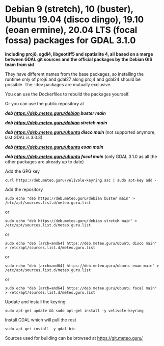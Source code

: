 # Debian 9 (stretch), 10 (buster), Ubuntu 19.04 (disco dingo), 19.10 (eoan ermine), 20.04 LTS (focal fossa) packages for GDAL 3.1.0

**including proj6, ogdi4, libgeotiff5 and spatialite 4, all based on a merge between GDAL git sources and the official packages by the Debian GIS team from sid**

They have different names from the base packages, so installing the runtime only of proj6 and gdal27 along proj4 and gdal24 should be possible. The -dev packages are mutually exclusive.

You can use the Dockerfiles to rebuild the packages yourself.

Or you can use the public repository at

***deb https://deb.meteo.guru/debian buster main***

***deb https://deb.meteo.guru/debian stretch main***

***deb https://deb.meteo.guru/ubuntu disco main*** (not supported anymore, last GDAL is 3.0.3)

***deb https://deb.meteo.guru/ubuntu eoan main***

***deb https://deb.meteo.guru/ubuntu focal main*** (only GDAL 3.1.0 as all the other packages are already up to date)

Add the GPG key

`curl https://deb.meteo.guru/velivole-keyring.asc | sudo apt-key add -`

Add the repository

`sudo echo "deb https://deb.meteo.guru/debian buster main" > /etc/apt/sources.list.d/meteo.guru.list`

or

`sudo echo "deb https://deb.meteo.guru/debian stretch main" > /etc/apt/sources.list.d/meteo.guru.list`

or

`sudo echo "deb [arch=amd64] https://deb.meteo.guru/ubuntu disco main" > /etc/apt/sources.list.d/meteo.guru.list`

or

`sudo echo "deb [arch=amd64] https://deb.meteo.guru/ubuntu eoan main" > /etc/apt/sources.list.d/meteo.guru.list`

or

`sudo echo "deb [arch=amd64] https://deb.meteo.guru/ubuntu focal main" > /etc/apt/sources.list.d/meteo.guru.list`

Update and install the keyring

`sudo apt-get update && sudo apt-get install -y velivole-keyring`

Install GDAL which will pull the rest

`sudo apt-get install -y gdal-bin`

Sources used for building can be browsed at https://git.meteo.guru/

